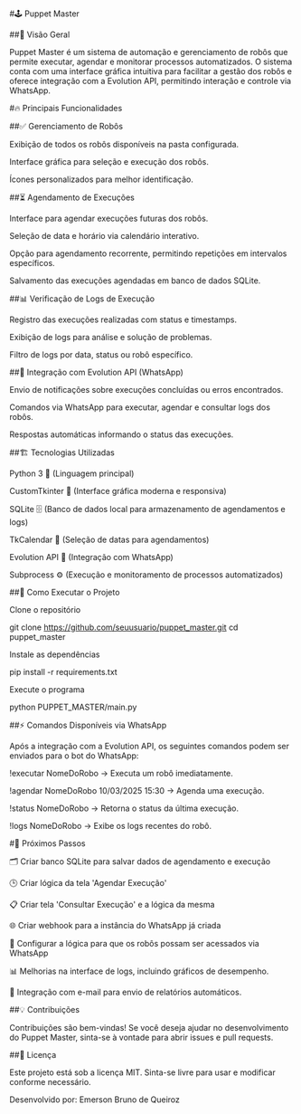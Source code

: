 #🕹️ Puppet Master

##📌 Visão Geral

Puppet Master é um sistema de automação e gerenciamento de robôs que permite executar, agendar e monitorar processos automatizados. O sistema conta com uma interface gráfica intuitiva para facilitar a gestão dos robôs e oferece integração com a Evolution API, permitindo interação e controle via WhatsApp.

#🔥 Principais Funcionalidades

##✅ Gerenciamento de Robôs

Exibição de todos os robôs disponíveis na pasta configurada.

Interface gráfica para seleção e execução dos robôs.

Ícones personalizados para melhor identificação.

##⏳ Agendamento de Execuções

Interface para agendar execuções futuras dos robôs.

Seleção de data e horário via calendário interativo.

Opção para agendamento recorrente, permitindo repetições em intervalos específicos.

Salvamento das execuções agendadas em banco de dados SQLite.

##📊 Verificação de Logs de Execução

Registro das execuções realizadas com status e timestamps.

Exibição de logs para análise e solução de problemas.

Filtro de logs por data, status ou robô específico.

##📱 Integração com Evolution API (WhatsApp)

Envio de notificações sobre execuções concluídas ou erros encontrados.

Comandos via WhatsApp para executar, agendar e consultar logs dos robôs.

Respostas automáticas informando o status das execuções.

##🏗️ Tecnologias Utilizadas

Python 3 🐍 (Linguagem principal)

CustomTkinter 🎨 (Interface gráfica moderna e responsiva)

SQLite 🗄️ (Banco de dados local para armazenamento de agendamentos e logs)

TkCalendar 📆 (Seleção de datas para agendamentos)

Evolution API 📲 (Integração com WhatsApp)

Subprocess ⚙️ (Execução e monitoramento de processos automatizados)

##🔧 Como Executar o Projeto

Clone o repositório

git clone https://github.com/seuusuario/puppet_master.git
cd puppet_master

Instale as dependências

pip install -r requirements.txt

Execute o programa

python PUPPET_MASTER/main.py

##⚡ Comandos Disponíveis via WhatsApp

Após a integração com a Evolution API, os seguintes comandos podem ser enviados para o bot do WhatsApp:

!executar NomeDoRobo → Executa um robô imediatamente.

!agendar NomeDoRobo 10/03/2025 15:30 → Agenda uma execução.

!status NomeDoRobo → Retorna o status da última execução.

!logs NomeDoRobo → Exibe os logs recentes do robô.

#📌 Próximos Passos

🗂️ Criar banco SQLite para salvar dados de agendamento e execução

🕒 Criar lógica da tela 'Agendar Execução'

📋 Criar tela 'Consultar Execução' e a lógica da mesma

🌐 Criar webhook para a instância do WhatsApp já criada

🤖 Configurar a lógica para que os robôs possam ser acessados via WhatsApp

📊 Melhorias na interface de logs, incluindo gráficos de desempenho.

🔔 Integração com e-mail para envio de relatórios automáticos.

##💡 Contribuições

Contribuições são bem-vindas! Se você deseja ajudar no desenvolvimento do Puppet Master, sinta-se à vontade para abrir issues e pull requests.

##📄 Licença

Este projeto está sob a licença MIT. Sinta-se livre para usar e modificar conforme necessário.

Desenvolvido por: Emerson Bruno de Queiroz
